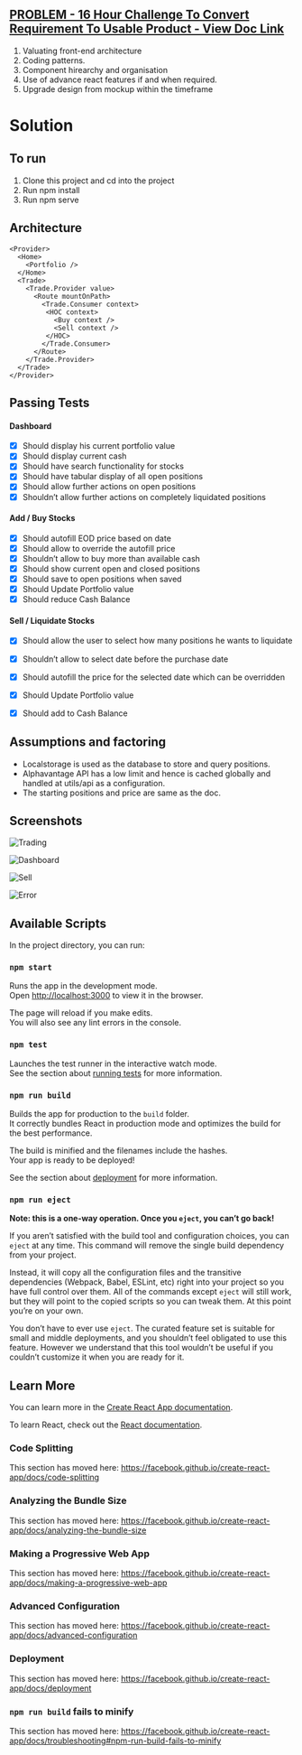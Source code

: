 

## [PROBLEM - 16 Hour Challenge To Convert Requirement To Usable Product - View Doc Link](https://app.luminpdf.com/viewer/607ef165f0654c001211b4fe)
1. Valuating front-end architecture
2. Coding patterns.
3. Component hirearchy and organisation
4. Use of advance react features if and when required.
5. Upgrade design from mockup within the timeframe


#### 

# Solution

## To run
1. Clone this project and cd into the project
2. Run npm install
3. Run npm serve

## Architecture
	<Provider>
	  <Home>
	    <Portfolio />
	  </Home>
	  <Trade>
	    <Trade.Provider value>
	      <Route mountOnPath>
		    <Trade.Consumer context>
			 <HOC context>
			   <Buy context />
			   <Sell context />
			 </HOC>
		    </Trade.Consumer>
	      </Route>
        </Trade.Provider>
	  </Trade>
	</Provider>

## Passing Tests
#### Dashboard
 - [x] Should display his current portfolio value
 - [x] Should display current cash
 - [x] Should have search functionality for stocks
 - [x] Should have tabular display of all open positions
 - [x] Should allow further actions on open positions
 - [x] Shouldn’t allow further actions on completely liquidated positions

#### Add / Buy Stocks

 - [x] Should autofill EOD price based on date
 - [x] Should allow to override the autofill price
 - [x] Shouldn’t allow to buy more than available cash
 - [x] Should show current open and closed positions
 - [x] Should save to open positions when saved
 - [x] Should Update Portfolio value
 - [x] Should reduce Cash Balance

#### Sell / Liquidate Stocks

 - [x] Should allow the user to select how many positions he wants to liquidate
 - [x] Shouldn’t allow to select date before the purchase date
 - [x] Should autofill the price for the selected date which can be overridden
 - [x] Should Update Portfolio value
 - [x] Should add to Cash Balance 

   
## Assumptions and factoring

 - Localstorage is used as the database to store and query positions.
 - Alphavantage API has a low limit and hence is cached globally and handled at utils/api as a configuration.
 - The starting positions and price  are same as the doc.

## Screenshots
![Trading](https://i.ibb.co/9TBcvqC/Screen-Shot-2019-08-18-at-11-55-26-PM.png)

![Dashboard](https://i.ibb.co/stqnKB3/Screen-Shot-2019-08-17-at-1-52-42-AM.png)

![Sell](https://i.ibb.co/Dp4WCxT/Screen-Shot-2019-08-19-at-3-17-10-AM.png)

![Error](https://i.ibb.co/zP03jbf/Screen-Shot-2019-08-17-at-1-53-57-AM.png)

## Available Scripts

In the project directory, you can run:

### `npm start`

Runs the app in the development mode.<br>
Open [http://localhost:3000](http://localhost:3000) to view it in the browser.

The page will reload if you make edits.<br>
You will also see any lint errors in the console.

### `npm test`

Launches the test runner in the interactive watch mode.<br>
See the section about [running tests](https://facebook.github.io/create-react-app/docs/running-tests) for more information.

### `npm run build`

Builds the app for production to the `build` folder.<br>
It correctly bundles React in production mode and optimizes the build for the best performance.

The build is minified and the filenames include the hashes.<br>
Your app is ready to be deployed!

See the section about [deployment](https://facebook.github.io/create-react-app/docs/deployment) for more information.

### `npm run eject`

**Note: this is a one-way operation. Once you `eject`, you can’t go back!**

If you aren’t satisfied with the build tool and configuration choices, you can `eject` at any time. This command will remove the single build dependency from your project.

Instead, it will copy all the configuration files and the transitive dependencies (Webpack, Babel, ESLint, etc) right into your project so you have full control over them. All of the commands except `eject` will still work, but they will point to the copied scripts so you can tweak them. At this point you’re on your own.

You don’t have to ever use `eject`. The curated feature set is suitable for small and middle deployments, and you shouldn’t feel obligated to use this feature. However we understand that this tool wouldn’t be useful if you couldn’t customize it when you are ready for it.

## Learn More

You can learn more in the [Create React App documentation](https://facebook.github.io/create-react-app/docs/getting-started).

To learn React, check out the [React documentation](https://reactjs.org/).

### Code Splitting

This section has moved here: https://facebook.github.io/create-react-app/docs/code-splitting

### Analyzing the Bundle Size

This section has moved here: https://facebook.github.io/create-react-app/docs/analyzing-the-bundle-size

### Making a Progressive Web App

This section has moved here: https://facebook.github.io/create-react-app/docs/making-a-progressive-web-app

### Advanced Configuration

This section has moved here: https://facebook.github.io/create-react-app/docs/advanced-configuration

### Deployment

This section has moved here: https://facebook.github.io/create-react-app/docs/deployment

### `npm run build` fails to minify

This section has moved here: https://facebook.github.io/create-react-app/docs/troubleshooting#npm-run-build-fails-to-minify
